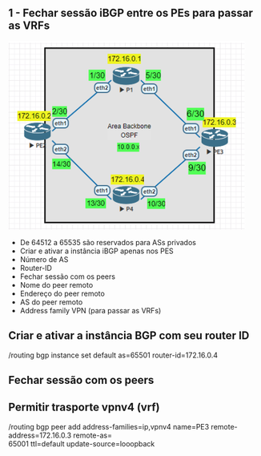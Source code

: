 ## 1 - Fechar sessão iBGP entre os PEs para passar as VRFs

![Laborátorio completo](https://github.com/ledsonsb/lab_ospf_mpls_ibgp_vrf_mikrotik/blob/main/_imagens/passo01.PNG)

* De 64512 a 65535 são reservados para ASs privados
* Criar e ativar a instância iBGP apenas nos PES
* Número de AS
* Router-ID
* Fechar sessão com os peers
* Nome do peer remoto
* Endereço do peer remoto
* AS do peer remoto
* Address family VPN (para passar as VRFs)


## Criar e ativar a instância BGP com seu router ID
/routing bgp instance set default as=65501 router-id=172.16.0.4

## Fechar sessão com os peers
## Permitir trasporte vpnv4 (vrf)

/routing bgp peer
add address-families=ip,vpnv4 name=PE3 remote-address=172.16.0.3 remote-as=\
    65001 ttl=default update-source=looopback
